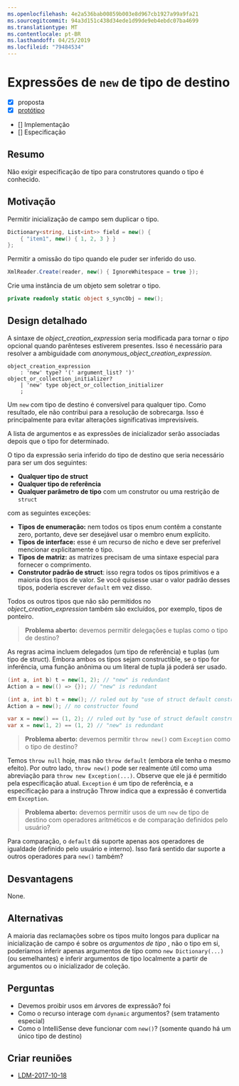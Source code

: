 ```yaml
---
ms.openlocfilehash: 4e2a536bab00859b003e8d967cb1927a99a9fa21
ms.sourcegitcommit: 94a3d151c438d34ede1d99de9eb4ebdc07ba4699
ms.translationtype: MT
ms.contentlocale: pt-BR
ms.lasthandoff: 04/25/2019
ms.locfileid: "79484534"
---
```


# <a name="target-typed-new-expressions"></a>Expressões de `new` de tipo de destino

* [x] proposta
* [x] [protótipo](https://github.com/alrz/roslyn/tree/features/target-typed-new)
* [] Implementação
* [] Especificação

## <a name="summary"></a>Resumo
[summary]: #summary

Não exigir especificação de tipo para construtores quando o tipo é conhecido. 

## <a name="motivation"></a>Motivação
[motivation]: #motivation

Permitir inicialização de campo sem duplicar o tipo.
```cs
Dictionary<string, List<int>> field = new() {
    { "item1", new() { 1, 2, 3 } }
};
```
Permitir a omissão do tipo quando ele puder ser inferido do uso.
```cs
XmlReader.Create(reader, new() { IgnoreWhitespace = true });
```
Crie uma instância de um objeto sem soletrar o tipo.
```cs
private readonly static object s_syncObj = new();
```
## <a name="detailed-design"></a>Design detalhado
[design]: #detailed-design

A sintaxe de *object_creation_expression* seria modificada para tornar o *tipo* opcional quando parênteses estiverem presentes. Isso é necessário para resolver a ambiguidade com *anonymous_object_creation_expression*.
```antlr
object_creation_expression
    : 'new' type? '(' argument_list? ')' object_or_collection_initializer?
    | 'new' type object_or_collection_initializer
    ;
```
Um `new` com tipo de destino é conversível para qualquer tipo. Como resultado, ele não contribui para a resolução de sobrecarga. Isso é principalmente para evitar alterações significativas imprevisíveis.

A lista de argumentos e as expressões de inicializador serão associadas depois que o tipo for determinado.

O tipo da expressão seria inferido do tipo de destino que seria necessário para ser um dos seguintes:

- **Qualquer tipo de struct**
- **Qualquer tipo de referência**
- **Qualquer parâmetro de tipo** com um construtor ou uma restrição de `struct`

com as seguintes exceções:

- **Tipos de enumeração:** nem todos os tipos enum contêm a constante zero, portanto, deve ser desejável usar o membro enum explícito.
- **Tipos de interface:** esse é um recurso de nicho e deve ser preferível mencionar explicitamente o tipo.
- **Tipos de matriz:** as matrizes precisam de uma sintaxe especial para fornecer o comprimento.
- **Construtor padrão de struct**: isso regra todos os tipos primitivos e a maioria dos tipos de valor. Se você quisesse usar o valor padrão desses tipos, poderia escrever `default` em vez disso.

Todos os outros tipos que não são permitidos no *object_creation_expression* também são excluídos, por exemplo, tipos de ponteiro.

> **Problema aberto:** devemos permitir delegações e tuplas como o tipo de destino?

As regras acima incluem delegados (um tipo de referência) e tuplas (um tipo de struct). Embora ambos os tipos sejam constructible, se o tipo for inferência, uma função anônima ou um literal de tupla já poderá ser usado.
```cs
(int a, int b) t = new(1, 2); // "new" is redundant
Action a = new(() => {}); // "new" is redundant

(int a, int b) t = new(); // ruled out by "use of struct default constructor"
Action a = new(); // no constructor found

var x = new() == (1, 2); // ruled out by "use of struct default constructor"
var x = new(1, 2) == (1, 2) // "new" is redundant
```


> **Problema aberto:** devemos permitir `throw new()` com `Exception` como o tipo de destino?

Temos `throw null` hoje, mas não `throw default` (embora ele tenha o mesmo efeito). Por outro lado, `throw new()` pode ser realmente útil como uma abreviação para `throw new Exception(...)`. Observe que ele já é permitido pela especificação atual. `Exception` é um tipo de referência, e a especificação para a instrução Throw indica que a expressão é convertida em `Exception`.

> **Problema aberto:** devemos permitir usos de um `new` de tipo de destino com operadores aritméticos e de comparação definidos pelo usuário?

Para comparação, o `default` dá suporte apenas aos operadores de igualdade (definido pelo usuário e interno). Isso fará sentido dar suporte a outros operadores para `new()` também?

## <a name="drawbacks"></a>Desvantagens
[drawbacks]: #drawbacks

None.

## <a name="alternatives"></a>Alternativas
[alternatives]: #alternatives

A maioria das reclamações sobre os tipos muito longos para duplicar na inicialização de campo é sobre os *argumentos de tipo* , não o tipo em si, poderíamos inferir apenas argumentos de tipo como `new Dictionary(...)` (ou semelhantes) e inferir argumentos de tipo localmente a partir de argumentos ou o inicializador de coleção.

## <a name="questions"></a>Perguntas
[questions]: #questions

- Devemos proibir usos em árvores de expressão? foi
- Como o recurso interage com `dynamic` argumentos? (sem tratamento especial)
- Como o IntelliSense deve funcionar com `new()`? (somente quando há um único tipo de destino)
## <a name="design-meetings"></a>Criar reuniões

- [LDM-2017-10-18](https://github.com/dotnet/csharplang/blob/master/meetings/2017/LDM-2017-10-18.md#100)
